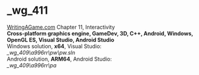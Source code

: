 # _wg_411
<a href="https://writingagame.com/">WritingAGame.com</a> Chapter 11, Interactivity
<br />
<b>Cross-platform graphics engine, GameDev, 3D, C++, Android, Windows, OpenGL ES, Visual Studio, Android Studio</b>
<br />
Windows solution, <b>x64</b>, Visual Studio: <br />
<i>_wg_409\a996rr\pw\pw.sln</i>
<br />
Android solution, <b>ARM64</b>, Android Studio: <br />
<i>_wg_409\a996rr\pa</i>
<br />
